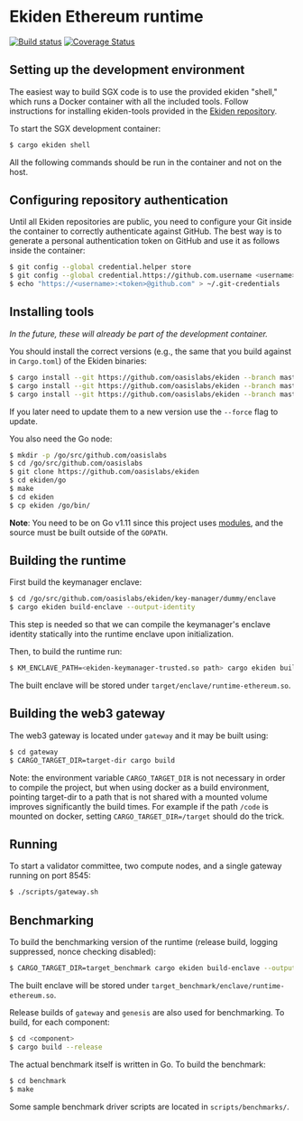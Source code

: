 # Ekiden Ethereum runtime

[![Build status](https://badge.buildkite.com/e1de50bd91d01f6aaf2b9fba113ad48b0118459d7d2c5dd2bd.svg)](https://buildkite.com/oasislabs/runtime-ethereum)
[![Coverage Status](https://coveralls.io/repos/github/oasislabs/runtime-ethereum/badge.svg?branch=master&t=shmqoK)](https://coveralls.io/github/oasislabs/runtime-ethereum?branch=master)

## Setting up the development environment

The easiest way to build SGX code is to use the provided ekiden "shell,"  which runs a Docker
container with all the included tools. Follow instructions for installing ekiden-tools provided in the [Ekiden repository](https://github.com/oasislabs/ekiden).

To start the SGX development container:
```bash
$ cargo ekiden shell
```

All the following commands should be run in the container and not on the host.

## Configuring repository authentication

Until all Ekiden repositories are public, you need to configure your Git inside the container
to correctly authenticate against GitHub. The best way is to generate a personal authentication
token on GitHub and use it as follows inside the container:
```bash
$ git config --global credential.helper store
$ git config --global credential.https://github.com.username <username>
$ echo "https://<username>:<token>@github.com" > ~/.git-credentials
```

## Installing tools

*In the future, these will already be part of the development container.*

You should install the correct versions (e.g., the same that you build against in `Cargo.toml`)
of the Ekiden binaries:
```bash
$ cargo install --git https://github.com/oasislabs/ekiden --branch master ekiden-tools
$ cargo install --git https://github.com/oasislabs/ekiden --branch master ekiden-worker
$ cargo install --git https://github.com/oasislabs/ekiden --branch master ekiden-keymanager-node
```

If you later need to update them to a new version use the `--force` flag to update.

You also need the Go node:
```bash
$ mkdir -p /go/src/github.com/oasislabs
$ cd /go/src/github.com/oasislabs
$ git clone https://github.com/oasislabs/ekiden
$ cd ekiden/go
$ make
$ cd ekiden
$ cp ekiden /go/bin/
```
**Note**: You need to be on Go v1.11 since this project uses [modules](https://github.com/golang/go/wiki/Modules), and the source must be built outside of the `GOPATH`. 

## Building the runtime

First build the keymanager enclave:
```bash
$ cd /go/src/github.com/oasislabs/ekiden/key-manager/dummy/enclave
$ cargo ekiden build-enclave --output-identity
```

This step is needed so that we can compile the keymanager's enclave identity statically into the runtime enclave upon initialization.

Then, to build the runtime run:
```bash
$ KM_ENCLAVE_PATH=<ekiden-keymanager-trusted.so path> cargo ekiden build-enclave --output-identity
```

The built enclave will be stored under `target/enclave/runtime-ethereum.so`.

## Building the web3 gateway

The web3 gateway is located under `gateway` and it may be built using:
```bash
$ cd gateway
$ CARGO_TARGET_DIR=target-dir cargo build
```

Note: the environment variable `CARGO_TARGET_DIR` is not necessary in order to compile the project, but when using docker as a build environment, pointing target-dir to a path that is not shared with a mounted volume improves significantly the build times. For example if the path `/code` is mounted on docker, setting `CARGO_TARGET_DIR=/target` should do the trick.

## Running

To start a validator committee, two compute nodes, and a single gateway running on port 8545:
```bash
$ ./scripts/gateway.sh
```

## Benchmarking

To build the benchmarking version of the runtime (release build, logging suppressed, nonce checking disabled):
```bash
$ CARGO_TARGET_DIR=target_benchmark cargo ekiden build-enclave --output-identity --cargo-addendum feature.benchmark.addendum --target-dir target_benchmark --release -- --features "benchmark"
```

The built enclave will be stored under `target_benchmark/enclave/runtime-ethereum.so`.

Release builds of `gateway` and `genesis` are also used for benchmarking. To build, for each component:
```bash
$ cd <component>
$ cargo build --release
```

The actual benchmark itself is written in Go.  To build the benchmark:
```bash
$ cd benchmark
$ make
```

Some sample benchmark driver scripts are located in `scripts/benchmarks/`.
